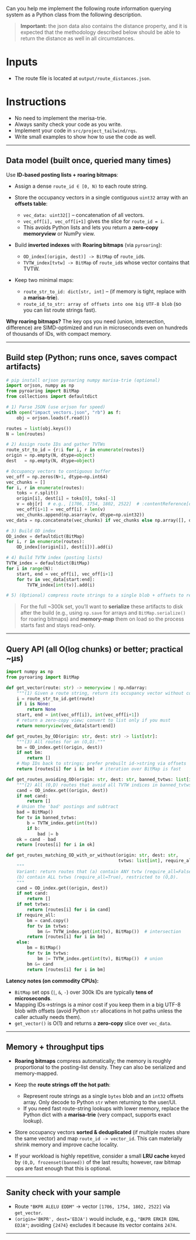 Can you help me implement the following route information querying system as a Python class from the following description.

> **Important:** the json data also contains the distance property, and it is expected that the methodology described below should be able to return the distance as well in all circumstances.

# Inputs
- The route file is located at `output/route_distances.json`.

# Instructions
- No need to implement the merisa-trie.
- Always sanity check your code as you write.
- Implement your code in `src/project_tailwind/rqs`.
- Write small examples to show how to use the code as well.

---


## Data model (built once, queried many times)

Use **ID-based posting lists + roaring bitmaps**:

* Assign a dense `route_id ∈ [0, N)` to each route string.
* Store the occupancy vectors in a single contiguous `uint32` array with an **offsets table**:

  * `vec_data: uint32[]` – concatenation of all vectors.
  * `vec_off[i], vec_off[i+1]` gives the slice for `route_id = i`.
  * This avoids Python lists and lets you return a **zero-copy memoryview** or NumPy view.
* Build **inverted indexes** with **Roaring bitmaps** (via `pyroaring`):

  * `OD_index[(origin, dest)] -> BitMap` of `route_id`s.
  * `TVTW_index[tvtw] -> BitMap` of `route_id`s whose vector contains that TVTW.
* Keep two minimal maps:

  * `route_str_to_id: dict[str, int]` – (if memory is tight, replace with a **marisa-trie**).
  * `route_id_to_str: array of offsets into one big UTF-8 blob` (so you can list route strings fast).

**Why roaring bitmaps?** The key ops you need (union, intersection, difference) are SIMD-optimized and run in microseconds even on hundreds of thousands of IDs, with compact memory.

---

## Build step (Python; runs once, saves compact artifacts)

```python
# pip install orjson pyroaring numpy marisa-trie (optional)
import orjson, numpy as np
from pyroaring import BitMap
from collections import defaultdict

# 1) Parse JSON (use orjson for speed)
with open("impact_vectors.json", "rb") as f:
    obj = orjson.loads(f.read())

routes = list(obj.keys())
N = len(routes)

# 2) Assign route IDs and gather TVTWs
route_str_to_id = {r:i for i, r in enumerate(routes)}
origin = np.empty(N, dtype=object)
dest   = np.empty(N, dtype=object)

# Occupancy vectors to contiguous buffer
vec_off = np.zeros(N+1, dtype=np.int64)
vec_chunks = []
for i, r in enumerate(routes):
    toks = r.split()
    origin[i], dest[i] = toks[0], toks[-1]
    v = obj[r]  # e.g., [1706, 1754, 1802, 2522]  # :contentReference[oaicite:5]{index=5}
    vec_off[i+1] = vec_off[i] + len(v)
    vec_chunks.append(np.asarray(v, dtype=np.uint32))
vec_data = np.concatenate(vec_chunks) if vec_chunks else np.array([], dtype=np.uint32)

# 3) Build OD index
OD_index = defaultdict(BitMap)
for i, r in enumerate(routes):
    OD_index[(origin[i], dest[i])].add(i)

# 4) Build TVTW index (posting lists)
TVTW_index = defaultdict(BitMap)
for i in range(N):
    start, end = vec_off[i], vec_off[i+1]
    for tv in vec_data[start:end]:
        TVTW_index[int(tv)].add(i)

# 5) (Optional) compress route strings to a single blob + offsets to reduce Python overhead
```

> For the full \~300k set, you’ll want to **serialize** these artifacts to disk after the build (e.g., using `np.save` for arrays and `BitMap.serialize()` for roaring bitmaps) and **memory-map** them on load so the process starts fast and stays read-only.

---

## Query API (all O(log chunks) or better; practical \~μs)

```python
import numpy as np
from pyroaring import BitMap

def get_vector(route: str) -> memoryview | np.ndarray:
    """(1) Given a route string, return its occupancy vector without copies."""
    i = route_str_to_id.get(route)
    if i is None:
        return None
    start, end = int(vec_off[i]), int(vec_off[i+1])
    # return a zero-copy view; convert to list only if you must
    return memoryview(vec_data[start:end])

def get_routes_by_OD(origin: str, dest: str) -> list[str]:
    """(3) All routes for an (O,D)."""
    bm = OD_index.get((origin, dest))
    if not bm:
        return []
    # Map IDs back to strings; prefer prebuilt id->string via offsets
    return [routes[i] for i in bm]  # iteration over BitMap is fast

def get_routes_avoiding_OD(origin: str, dest: str, banned_tvtws: list[int]) -> list[str]:
    """(2) All (O,D) routes that avoid all TVTW indices in banned_tvtws."""
    cand = OD_index.get((origin, dest))
    if not cand:
        return []
    # Union the 'bad' postings and subtract
    bad = BitMap()
    for tv in banned_tvtws:
        b = TVTW_index.get(int(tv))
        if b:
            bad |= b
    ok = cand - bad
    return [routes[i] for i in ok]

def get_routes_matching_OD_with_or_without(origin: str, dest: str,
                                           tvtws: list[int], require_all=False) -> list[str]:
    """
    Variant: return routes that (a) contain ANY tvtw (require_all=False), or
    (b) contain ALL tvtws (require_all=True), restricted to (O,D).
    """
    cand = OD_index.get((origin, dest))
    if not cand:
        return []
    if not tvtws:
        return [routes[i] for i in cand]
    if require_all:
        bm = cand.copy()
        for tv in tvtws:
            bm &= TVTW_index.get(int(tv), BitMap())  # intersection
        return [routes[i] for i in bm]
    else:
        bm = BitMap()
        for tv in tvtws:
            bm |= TVTW_index.get(int(tv), BitMap())  # union
        bm &= cand
        return [routes[i] for i in bm]
```

**Latency notes (on commodity CPUs):**

* `BitMap` set ops (`|`, `&`, `-`) over 300k IDs are typically **tens of microseconds**.
* Mapping IDs→strings is a minor cost if you keep them in a big UTF-8 blob with offsets (avoid Python `str` allocations in hot paths unless the caller actually needs them).
* `get_vector()` is O(1) and returns a **zero-copy** slice over `vec_data`.

---

## Memory + throughput tips

* **Roaring bitmaps** compress automatic­ally; the memory is roughly proportional to the posting-list density. They can also be serialized and memory-mapped.
* Keep the **route strings off the hot path**:

  * Represent route strings as a single `bytes` blob and an `int32` offsets array. Only decode to Python `str` when returning to the user/UI.
  * If you need fast route-string lookups with lower memory, replace the Python dict with a **marisa-trie** (very compact, supports exact lookup).
* Store occupancy vectors **sorted & deduplicated** (if multiple routes share the same vector) and map `route_id -> vector_id`. This can materially shrink memory and improve cache locality.
* If your workload is highly repetitive, consider a small **LRU cache** keyed by `(O,D, frozenset(banned))` of the last results; however, raw bitmap ops are fast enough that this is optional.

---

## Sanity check with your sample

* Route `"BKPR ALELU EDDM"` → vector `[1706, 1754, 1802, 2522]` via `get_vector`.&#x20;
* `(origin='BKPR', dest='EDJA')` would include, e.g., `"BKPR ERKIR EDNL EDJA"`; avoiding `{2474}` excludes it because its vector contains `2474`.&#x20;

---